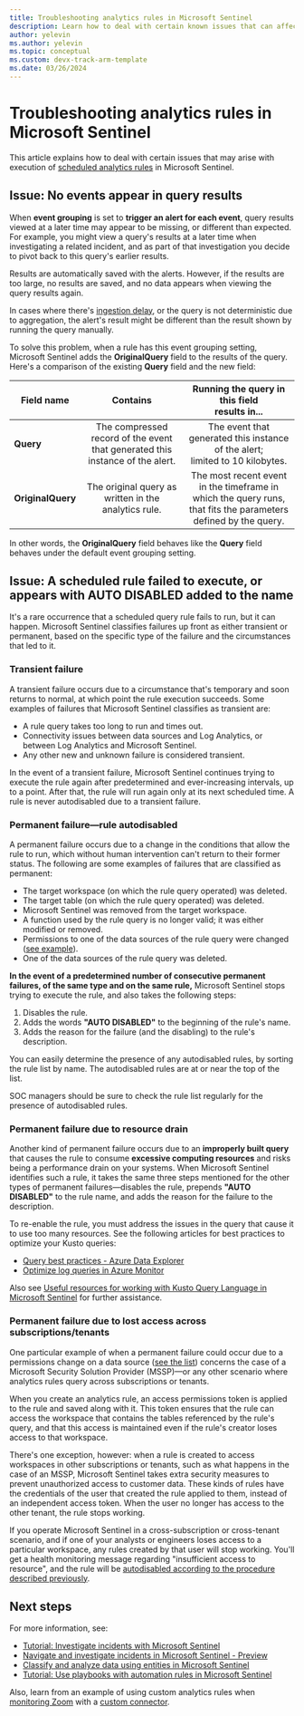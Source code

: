 ```yaml
---
title: Troubleshooting analytics rules in Microsoft Sentinel
description: Learn how to deal with certain known issues that can affect analytics rules, and understand the meaning of AUTO DISABLED.
author: yelevin
ms.author: yelevin
ms.topic: conceptual
ms.custom: devx-track-arm-template
ms.date: 03/26/2024
---
```


# Troubleshooting analytics rules in Microsoft Sentinel

This article explains how to deal with certain issues that may arise with execution of [scheduled analytics rules](detect-threats-custom.md) in Microsoft Sentinel.

## Issue: No events appear in query results

When **event grouping** is set to **trigger an alert for each event**, query results viewed at a later time may appear to be missing, or different than expected. For example, you might view a query's results at a later time when investigating a related incident, and as part of that investigation you decide to pivot back to this query's earlier results.

Results are automatically saved with the alerts. However, if the results are too large, no results are saved, and no data appears when viewing the query results again.

In cases where there's [ingestion delay](ingestion-delay.md), or the query is not deterministic due to aggregation, the alert's result might be different than the result shown by running the query manually.

To solve this problem, when a rule has this event grouping setting, Microsoft Sentinel adds the **OriginalQuery** field to the results of the query. Here's a comparison of the existing **Query** field and the new field:

  | Field name | Contains | Running the query in this field<br>results in... |
  | - | :-: | :-: |
  | **Query** | The compressed record of the event that generated this instance of the alert. | The event that generated this instance of the alert;<br>limited to 10 kilobytes.  |
  | **OriginalQuery** | The original query as written in the analytics&nbsp;rule. | The most recent event in the timeframe in which the query runs, that fits the parameters defined by the query. |

  In other words, the **OriginalQuery** field behaves like the **Query** field behaves under the default event grouping setting.

## Issue: A scheduled rule failed to execute, or appears with AUTO DISABLED added to the name

It's a rare occurrence that a scheduled query rule fails to run, but it can happen. Microsoft Sentinel classifies failures up front as either transient or permanent, based on the specific type of the failure and the circumstances that led to it.

### Transient failure

A transient failure occurs due to a circumstance that's temporary and soon returns to normal, at which point the rule execution succeeds. Some examples of failures that Microsoft Sentinel classifies as transient are:

- A rule query takes too long to run and times out.
- Connectivity issues between data sources and Log Analytics, or between Log Analytics and Microsoft Sentinel.
- Any other new and unknown failure is considered transient.

In the event of a transient failure, Microsoft Sentinel continues trying to execute the rule again after predetermined and ever-increasing intervals, up to a point. After that, the rule will run again only at its next scheduled time. A rule is never autodisabled due to a transient failure.

### Permanent failure&mdash;rule autodisabled

A permanent failure occurs due to a change in the conditions that allow the rule to run, which without human intervention can't return to their former status. The following are some examples of failures that are classified as permanent:

- The target workspace (on which the rule query operated) was deleted.
- The target table (on which the rule query operated) was deleted.
- Microsoft Sentinel was removed from the target workspace.
- A function used by the rule query is no longer valid; it was either modified or removed.
- Permissions to one of the data sources of the rule query were changed ([see example](#permanent-failure-due-to-lost-access-across-subscriptionstenants)).
- One of the data sources of the rule query was deleted.

**In the event of a predetermined number of consecutive permanent failures, of the same type and on the same rule,** Microsoft Sentinel stops trying to execute the rule, and also takes the following steps:

1. Disables the rule.
1. Adds the words **"AUTO DISABLED"** to the beginning of the rule's name.
1. Adds the reason for the failure (and the disabling) to the rule's description.

You can easily determine the presence of any autodisabled rules, by sorting the rule list by name. The autodisabled rules are at or near the top of the list.

SOC managers should be sure to check the rule list regularly for the presence of autodisabled rules.

### Permanent failure due to resource drain

Another kind of permanent failure occurs due to an **improperly built query** that causes the rule to consume **excessive computing resources** and risks being a performance drain on your systems. When Microsoft Sentinel identifies such a rule, it takes the same three steps mentioned for the other types of permanent failures&mdash;disables the rule, prepends **"AUTO DISABLED"** to the rule name, and adds the reason for the failure to the description.

To re-enable the rule, you must address the issues in the query that cause it to use too many resources. See the following articles for best practices to optimize your Kusto queries:

- [Query best practices - Azure Data Explorer](/azure/data-explorer/kusto/query/best-practices)
- [Optimize log queries in Azure Monitor](/azure/azure-monitor/logs/query-optimization)

Also see [Useful resources for working with Kusto Query Language in Microsoft Sentinel](kusto-resources.md) for further assistance.

### Permanent failure due to lost access across subscriptions/tenants

One particular example of when a permanent failure could occur due to a permissions change on a data source ([see the list](#permanent-failurerule-autodisabled)) concerns the case of a Microsoft Security Solution Provider (MSSP)&mdash;or any other scenario where analytics rules query across subscriptions or tenants.

When you create an analytics rule, an access permissions token is applied to the rule and saved along with it. This token ensures that the rule can access the workspace that contains the tables referenced by the rule's query, and that this access is maintained even if the rule's creator loses access to that workspace.

There's one exception, however: when a rule is created to access workspaces in other subscriptions or tenants, such as what happens in the case of an MSSP, Microsoft Sentinel takes extra security measures to prevent unauthorized access to customer data. These kinds of rules have the credentials of the user that created the rule applied to them, instead of an independent access token. When the user no longer has access to the other tenant, the rule stops working.

If you operate Microsoft Sentinel in a cross-subscription or cross-tenant scenario, and if one of your analysts or engineers loses access to a particular workspace, any rules created by that user will stop working. You'll get a health monitoring message regarding "insufficient access to resource", and the rule will be [autodisabled according to the procedure described previously](#permanent-failurerule-autodisabled).

## Next steps

For more information, see:

- [Tutorial: Investigate incidents with Microsoft Sentinel](investigate-cases.md)
- [Navigate and investigate incidents in Microsoft Sentinel - Preview](investigate-incidents.md)
- [Classify and analyze data using entities in Microsoft Sentinel](entities.md)
- [Tutorial: Use playbooks with automation rules in Microsoft Sentinel](tutorial-respond-threats-playbook.md)

Also, learn from an example of using custom analytics rules when [monitoring Zoom](https://techcommunity.microsoft.com/t5/azure-sentinel/monitoring-zoom-with-azure-sentinel/ba-p/1341516) with a [custom connector](create-custom-connector.md).
